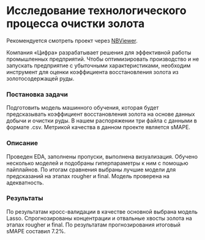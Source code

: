 # Исследование технологического процесса очистки золота
Рекомендуется смотреть проект через [NBViewer](https://nbviewer.jupyter.org/github/Muirehen/learning_projects/blob/master/gold_prediction/gold_prediction.ipynb).

Компания «Цифра» разрабатывает решения для эффективной работы промышленных предприятий. Чтобы оптимизировать производство и не запускать предприятие с убыточными характеристиками, необходим инструмент для оценки коэффициента восстановления золота из золотосодержащей руды.

### Постановка задачи
Подготовить модель машинного обучения, которая будет предсказывать коэффициент восстановления золота на основе данных добычи и очистки руды. В нашем распоряжении три файла с данными в формате .csv. Метрикой качества в данном проекте является sMAPE.

### Описание
Проведен EDA, заполнены пропуски, выполнена визуализация. Обучено несколько моделей и подобраны гиперпараметры к ним с помощью пайплайнов. По итогам сравнения выбраны лучшие модели для предсказаний на этапах rougher и final. Модель проверена на адекватность.

### Результаты
По результатам кросс-валидации в качестве основной выбрана модель Lasso. Спрогнозированы концентрации и отвальные хвосты золота на этапах rougher и final. По результатам прогнозирования итоговый sMAPE составил 7.2%.
